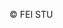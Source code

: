 
©  FEI STU                                                                                             
